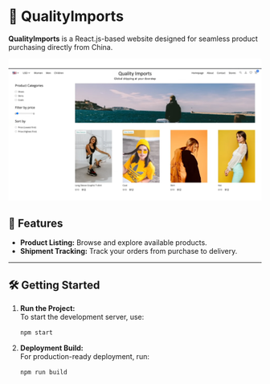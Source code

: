 # 🌟 QualityImports

**QualityImports** is a React.js-based website designed for seamless product purchasing directly from China.

![QualityImports Demo](./resources/quality_imports_demo.png)

## 🚚 Features
- **Product Listing:** Browse and explore available products.
- **Shipment Tracking:** Track your orders from purchase to delivery.

---

## 🛠️ Getting Started

1. **Run the Project:**  
   To start the development server, use:
   ```bash
   npm start
   ```

2. **Deployment Build:**  
   For production-ready deployment, run:
   ```bash
   npm run build
   ```

